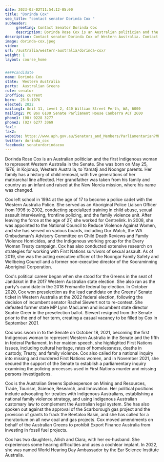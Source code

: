 ```yaml
---
date: 2023-03-02T11:54:12-05:00
title: "Dorinda Cox"
seo_title: "contact senator Dorinda Cox "
subheader:
     greeting: Contact Senator Dorinda Cox
     description: Dorinda Rose Cox is an Australian politician and the first Indigenous woman to represent Western Australia in the Senate. 
description: Contact senator Dorinda Cox of Western Australia. Contact information for Dorinda Cox includes email address, phone number, and mailing address.
image: dorinda-cox.jpeg
video:
url: /australia/western-australia/dorinda-cox/
weight: 1
layout: course_home


####candidate
name: Dorinda Cox
state:	Western Australia
party:	Australian Greens
role: senator
inoffice: current
born:  25-5-1976
elected: 2022
mailing1: Unit 11, Level 2, 440 William Street Perth, WA, 6000
mailing2: PO Box 6100 Senate Parliament House Canberra ACT 2600
phone1:	(08) 9228 3277
phone2: (02) 6277 3069
fax1:
fax2:
website: https://www.aph.gov.au/Senators_and_Members/Parliamentarian?MPID=296215
twitter: dorinda_cox
facebook: senatordorindacox
---
```


Dorinda Rose Cox is an Australian politician and the first Indigenous woman to represent Western Australia in the Senate. She was born on May 25, 1976, in Kojonup, Western Australia, to Yamatji and Noongar parents. Her family has a history of child removal, with five generations of her matriarchal line affected. Her grandfather was taken from his family and country as an infant and raised at the New Norcia mission, where his name was changed.

Cox left school in 1994 at the age of 17 to become a police cadet with the Western Australia Police. She served as an Aboriginal Police Liaison Officer from 1996 to 2002, conducting specialized training in child abuse, sexual assault interviewing, frontline policing, and the family violence unit. After leaving the force at the age of 27, she worked for Centrelink. In 2008, she was appointed to the National Council to Reduce Violence Against Women, and she has served on various boards, including Our Watch, the WA Ombudsman's Advisory Committee on Child Death Reviews and Family Violence Homicides, and the Indigenous working group for the Every Woman Treaty campaign. Cox has also conducted extensive research on strategies for working with First Nations survivors of sexual assault. As of 2019, she was the acting executive officer of the Noongar Family Safety and Wellbeing Council and a former non-executive director of the Kooraminning Aboriginal Corporation.

Cox's political career began when she stood for the Greens in the seat of Jandakot in the 2017 Western Australian state election. She also ran as the party's candidate in the 2018 Fremantle federal by-election. In October 2020, Cox won preselection as the lead candidate on the Greens' Senate ticket in Western Australia at the 2022 federal election, following the decision of incumbent senator Rachel Siewert not to re-contest. She defeated former state MP Lynn MacLaren and incumbent state director Sophie Greer in the preselection ballot. Siewert resigned from the Senate prior to the end of her term, creating a casual vacancy to be filled by Cox in September 2021.

Cox was sworn in to the Senate on October 18, 2021, becoming the first Indigenous woman to represent Western Australia in the Senate and the fifth in federal Parliament. In her maiden speech, she highlighted First Nations issues, including cultural heritage, rates of homelessness, deaths in custody, Treaty, and family violence. Cox also called for a national inquiry into missing and murdered First Nations women, and in November 2021, she secured the support of the Senate to establish a parliamentary inquiry examining the policing processes used in First Nations murder and missing persons investigations.

Cox is the Australian Greens Spokesperson on Mining and Resources, Trade, Tourism, Science, Research, and Innovation. Her political positions include advocating for treaties with Indigenous Australians, establishing a national family violence strategy, and using Indigenous Australian customary law to complement the Australian legal system. She has also spoken out against the approval of the Scarborough gas project and the provision of grants to frack the Beetaloo Basin, and she has called for a moratorium on all new coal and gas projects. Cox moved amendments on behalf of the Australian Greens to prohibit Export Finance Australia from investing in fossil fuel projects.

Cox has two daughters, Ailish and Ciara, with her ex-husband. She experiences some hearing difficulties and uses a cochlear implant. In 2022, she was named World Hearing Day Ambassador by the Ear Science Institute Australia.